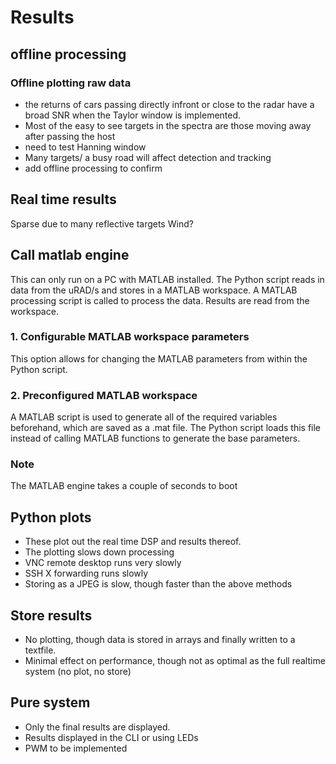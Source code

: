 # Results

## offline processing

### Offline plotting raw data
- the returns of cars passing directly infront or close to the radar have a broad SNR when the Taylor window is implemented. 
- Most of the easy to see targets in the spectra are those moving away after passing the host 
- need to test Hanning window
- Many targets/ a busy road will affect detection and tracking
- add offline processing to confirm

## Real time results

Sparse due to many reflective targets
Wind?


## Call matlab engine

This can only run on a PC with MATLAB installed. The Python script reads in data from the uRAD/s and stores in a MATLAB workspace. A MATLAB processing script is called to process the data. Results are read from the workspace.

### 1. Configurable MATLAB workspace parameters
This option allows for changing the MATLAB parameters from within the Python script.

### 2. Preconfigured MATLAB workspace
A MATLAB script is used to generate all of the required variables beforehand, which are saved as a .mat file. The Python script loads this file instead of calling MATLAB functions to generate the base parameters.

### Note
The MATLAB engine takes a couple of seconds to boot


## Python plots

- These plot out the real time DSP and results thereof. 
- The plotting slows down processing
- VNC remote desktop runs very slowly
- SSH X forwarding runs slowly
- Storing as a JPEG is slow, though faster than the above methods

## Store results

- No plotting, though data is stored in arrays and finally written to a textfile. 
- Minimal effect on performance, though not as optimal as the full realtime system (no plot, no store)

## Pure system

- Only the final results are displayed.
- Results displayed in the CLI or using LEDs
- PWM to be implemented